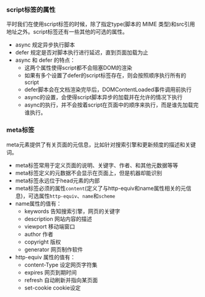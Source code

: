 ### script标签的属性
平时我们在使用script标签的时候，除了指定type(脚本的 MIME 类型)和src引用地址之外。script标签还有一些其他的可选的属性。
- async 规定异步执行脚本
- defer 规定是否对脚本执行进行延迟，直到页面加载为止
- async 和 defer 的特点：
  - 这两个属性使得script都不会阻塞DOM的渲染
  - 如果有多个设置了defer的script标签存在，则会按照顺序执行所有的script
  - defer脚本会在文档渲染完毕后，DOMContentLoaded事件调用前执行
  - async的设置，会使得script脚本异步的加载并在允许的情况下执行
  - async的执行，并不会按着script在页面中的顺序来执行，而是谁先加载完谁执行。


### meta标签
meta元素提供了有关页面的元信息，比如针对搜索引擎和更新频度的描述和关键词。
- meta标签常用于定义页面的说明、关键字、作者、和其他元数据等等
- meta标签定义的元数据不会显示在页面上，但是机器却能识别
- meta标签永远位于head元素的内部
- meta标签必须的属性`content`(定义了与http-equiv和name属性相关的元信息)，可选属性`http-equiv`、`name`和`scheme`
- name属性的值有：
  - keywords 告知搜索引擎，网页的关键字
  - description 网站内容的描述
  - viewport  移动端窗口 
  - author  作者
  - copyright 版权
  - generator 网页制作软件
- http-equiv 属性的值有：
  - content-Type 设定网页字符集
  - expires 网页到期时间
  - refresh 自动刷新并指向某页面
  - set-cookie cookie设定
